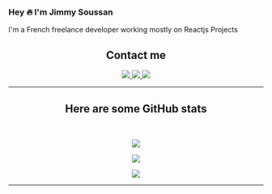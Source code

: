 ### Hey 🔥 I'm Jimmy Soussan

I'm a French freelance developer working mostly on Reactjs Projects

<h2 align="center">Contact me</h2>

<p align="center">
<a href="https://www.cozy-codeur.fr/#contact">
 <img src="https://img.shields.io/badge/-jimmy.soussan@gmail.com-c14438?style=flat-square&logo=Gmail&logoColor=white&link=https://www.cozy-codeur.fr/#contact"/>
</a>
<a href="https://www.linkedin.com/in/jimmy-soussan">
 <img src="https://img.shields.io/badge/-Jimmy Soussan-blue?style=flat-square&logo=Linkedin&logoColor=white&link=https://www.linkedin.com/in/jimmy-soussan"/>
</a>
 <a href="https://twitter.com/CozyCodeur">
 <img src="https://img.shields.io/badge/-Cozy Codeur-blue?style=flat-square&logo=twitter&logoColor=white&link=https://twitter.com/CozyCodeur"/>
</a>
</p>

<hr>

<h2 align="center">
  Here are some GitHub stats
</h2>
 
<br>

<p align = "center">
  <img  src = "https://github-readme-stats.vercel.app/api?username=jilink&show_icons=true&theme=radical&line_height=27">
</p> 
<p align = "center">
  <img  src="https://github-readme-streak-stats.herokuapp.com/?user=jilink&show_icons=true&locale=en&layout=compact&theme=radical&line_height=0" />
</p> 

<p align = "center">
 <img src="https://activity-graph.herokuapp.com/graph?username=jilink&theme=redical">
</p> 
<hr>

